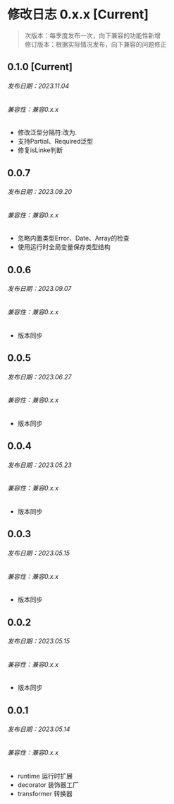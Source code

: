 # 修改日志 0.x.x [Current]

> 次版本：每季度发布一次，向下兼容的功能性新增  
> 修订版本：根据实际情况发布，向下兼容的问题修正

## 0.1.0 [Current]
###### 发布日期：2023.11.04
###### 兼容性：兼容0.x.x

+ 修改泛型分隔符:改为.
+ 支持Partial、Required泛型
+ 修复isLinke判断


## 0.0.7
###### 发布日期：2023.09.20
###### 兼容性：兼容0.x.x

+ 忽略内置类型Error、Date、Array的检查
+ 使用运行时全局变量保存类型结构


## 0.0.6
###### 发布日期：2023.09.07
###### 兼容性：兼容0.x.x

+ 版本同步

## 0.0.5
###### 发布日期：2023.06.27
###### 兼容性：兼容0.x.x

+ 版本同步

## 0.0.4 
###### 发布日期：2023.05.23
###### 兼容性：兼容0.x.x

+ 版本同步

## 0.0.3
###### 发布日期：2023.05.15
###### 兼容性：兼容0.x.x

+ 版本同步

## 0.0.2
###### 发布日期：2023.05.15
###### 兼容性：兼容0.x.x

+ 版本同步

## 0.0.1
###### 发布日期：2023.05.14
###### 兼容性：兼容0.x.x

+ runtime 运行时扩展
+ decorator 装饰器工厂
+ transformer 转换器
